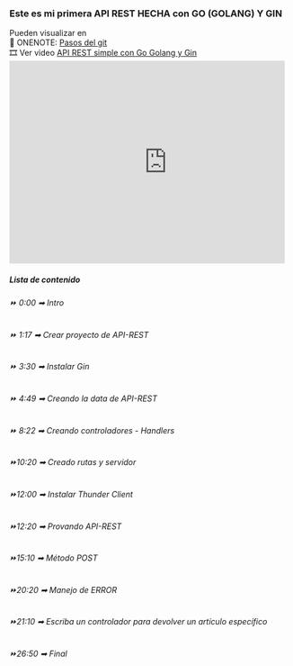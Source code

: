 <html lang="en">
<head>
    <link href="https://cdn.jsdelivr.net/npm/bootstrap@5.3.0-alpha1/dist/css/bootstrap.min.css" rel="stylesheet" integrity="sha384-GLhlTQ8iRABdZLl6O3oVMWSktQOp6b7In1Zl3/Jr59b6EGGoI1aFkw7cmDA6j6gD" crossorigin="anonymous">
    <script src="https://cdn.jsdelivr.net/npm/bootstrap@5.3.0-alpha1/dist/js/bootstrap.bundle.min.js" integrity="sha384-w76AqPfDkMBDXo30jS1Sgez6pr3x5MlQ1ZAGC+nuZB+EYdgRZgiwxhTBTkF7CXvN" crossorigin="anonymous"></script>
</head>
<body>
    <div class="container py-4">
    <h3>Este es mi primera API REST HECHA con GO (GOLANG) Y GIN</h3>
    Pueden visualizar en 
    <br>
    📒 ONENOTE: <a href="https://onedrive.live.com/view.aspx?resid=A63B3F665A5415ED%212527&id=documents&wd=target%28Go%20%28Golang%5C%29%20y%20Gin.one%7C71708F56-1667-4CC7-AF63-5B8E79E1225F%2F%29">Pasos del git</a>
    <br>
    🎞️ Ver video <a href="https://www.youtube.com/watch?v=ip9q-Kdsr2c&t=1235s">API REST simple con Go Golang y Gin<a>
        <div class="card" style="width: 35em; overflow: hidden">
            <iframe width="560rem" height="360rem" src="https://www.youtube.com/embed/ip9q-Kdsr2c" title="YouTube video player" frameborder="0" allow="accelerometer; autoplay; clipboard-write; encrypted-media; gyroscope; picture-in-picture; web-share" allowfullscreen></iframe>
            <div class="card-body">
                <h5 class="card-title">Lista de contenido</h5>
                <p class="card-text" style="text-align: justify;">
                    <h6>
                        ⏩  0:00  ➡ Intro
                    </h6>
                    <h6>
                        ⏩  1:17  ➡ Crear proyecto de API-REST 
                    </h6>
                    <h6>
                        ⏩  3:30  ➡ Instalar Gin
                    </h6>
                    <h6>
                        ⏩  4:49  ➡ Creando la data de API-REST
                    </h6>
                    <h6>
                        ⏩  8:22  ➡ Creando controladores - Handlers
                    </h6>
                    <h6>
                        ⏩10:20  ➡ Creado rutas  y servidor 
                    </h6>
                    <h6>
                        ⏩12:00  ➡ Instalar Thunder Client 
                    </h6>
                    <h6>
                        ⏩12:20  ➡ Provando API-REST
                    </h6>
                    <h6>
                        ⏩15:10  ➡ Método POST 
                    </h6>
                    <h6>
                        ⏩20:20  ➡ Manejo de ERROR 
                    </h6>
                    <h6>
                        ⏩21:10  ➡ Escriba un controlador para devolver un artículo específico
                    </h6>
                    <h6>
                        ⏩26:50  ➡ Final
                    </h6>
                </p>
            </div>
        </div>
    </div>
</body>
</html>
